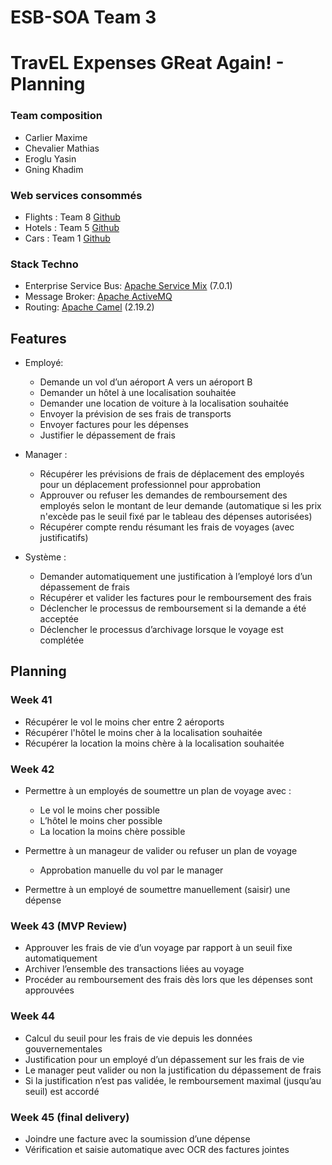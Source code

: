 # ESB-SOA Team 3

# TravEL Expenses GReat Again! - Planning 

### Team composition
* Carlier Maxime
* Chevalier Mathias
* Eroglu Yasin
* Gning Khadim

### Web services consommés
* Flights : Team 8 [Github](https://github.com/HCScorp/soa)
* Hotels : Team 5 [Github](https://github.com/iliasnaamane/microservices-uns)
* Cars : Team 1 [Github](https://github.com/scipio3000/polytech-soa/)


### Stack Techno
* Enterprise Service Bus: [Apache Service Mix](http://servicemix.apache.org/) (7.0.1)
* Message Broker: [Apache ActiveMQ](http://activemq.apache.org/)
* Routing: [Apache Camel](http://camel.apache.org/) (2.19.2)


## Features

* Employé:
  * Demande un vol d’un aéroport A vers un aéroport B
  * Demander un hôtel à une localisation souhaitée
  * Demander une location de voiture à la localisation souhaitée
  * Envoyer la prévision de ses frais de transports
  * Envoyer factures pour les dépenses 
  * Justifier le dépassement de frais

* Manager :
  * Récupérer les prévisions de frais de déplacement des employés pour un déplacement professionnel pour approbation
  * Approuver ou refuser les demandes de remboursement des employés selon le montant de leur demande (automatique si les prix n'excède pas le seuil fixé par le tableau des dépenses autorisées)
  * Récupérer compte rendu résumant les frais de voyages (avec justificatifs)

* Système :
  * Demander automatiquement une justification à l’employé lors d’un dépassement de frais
  * Récupérer et valider les factures pour le remboursement des frais
  * Déclencher le processus de remboursement si la demande a été acceptée
  * Déclencher le processus d’archivage lorsque le voyage est complétée



## Planning

### Week 41

* Récupérer le vol le moins cher entre 2 aéroports
* Récupérer l'hôtel le moins cher à la localisation souhaitée
* Récupérer la location la moins chère à la localisation souhaitée

### Week 42

* Permettre à un employés de soumettre un plan de voyage avec :
  * Le vol le moins cher possible
  * L’hôtel le moins cher possible
  * La location la moins chère possible

* Permettre à un manageur de valider ou refuser un plan de voyage
  * Approbation manuelle du vol par le manager

* Permettre à un employé de soumettre manuellement (saisir) une dépense

### Week 43 (MVP Review)

* Approuver les frais de vie d’un voyage par rapport à un seuil fixe automatiquement
* Archiver l’ensemble des transactions liées au voyage
* Procéder au remboursement des frais dès lors que les dépenses sont approuvées

### Week 44

* Calcul du seuil pour les frais de vie depuis les données gouvernementales
* Justification pour un employé d’un dépassement sur les frais de vie
* Le manager peut valider ou non la justification du dépassement de frais
* Si la justification n’est pas validée, le remboursement maximal (jusqu’au seuil) est accordé

### Week 45 (final delivery)

* Joindre une facture avec la soumission d’une dépense
* Vérification et saisie automatique avec OCR des factures jointes



